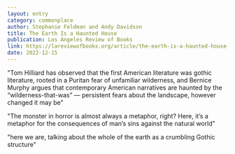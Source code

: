 ```yaml
---
layout: entry
category: commonplace
author: Stephanie Feldman and Andy Davidson
title: The Earth Is a Haunted House
publication: Los Angeles Review of Books
link: https://lareviewofbooks.org/article/the-earth-is-a-haunted-house-a-conversation-between-stephanie-feldman-and-andy-davidson/
date: 2022-12-15
---
```


"Tom Hilliard has observed that the first American literature was gothic literature, rooted in a Puritan fear of unfamiliar wilderness, and Bernice Murphy argues that contemporary American narratives are haunted by the “wilderness-that-was” — persistent fears about the landscape, however changed it may be"

"The monster in horror is almost always a metaphor, right? Here, it’s a metaphor for the consequences of man’s sins against the natural world"

"here we are, talking about the whole of the earth as a crumbling Gothic structure"
